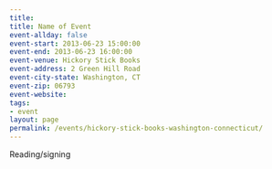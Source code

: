 ```yaml
---
title:
title: Name of Event
event-allday: false
event-start: 2013-06-23 15:00:00
event-end: 2013-06-23 16:00:00
event-venue: Hickory Stick Books
event-address: 2 Green Hill Road
event-city-state: Washington, CT 
event-zip: 06793
event-website:  
tags:
- event
layout: page
permalink: /events/hickory-stick-books-washington-connecticut/
---
```

Reading/signing